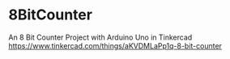 # 8BitCounter
An 8 Bit Counter Project with Arduino Uno in Tinkercad
https://www.tinkercad.com/things/aKVDMLaPp1q-8-bit-counter
